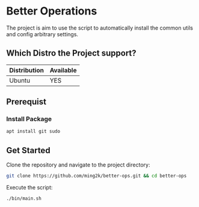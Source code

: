 # Better Operations

The project is aim to use the script to automatically install the common utils and config arbitrary settings.

## Which Distro the Project support?

| Distribution  | Available | 
| -             | -         |
| Ubuntu        | YES       |

## Prerequist

### Install Package

```sh
apt install git sudo
```

## Get Started

Clone the repository and navigate to the project directory:

```sh
git clone https://github.com/ming2k/better-ops.git && cd better-ops
```

Execute the script:

```sh
./bin/main.sh
```
